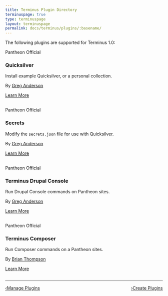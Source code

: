 ```yaml
---
title: Terminus Plugin Directory
terminuspage: true
type: terminuspage
layout: terminuspage
permalink: docs/terminus/plugins/:basename/
---
```

The following plugins are supported for Terminus 1.0:
<div class="row">
  <div style="margin-bottom:30px;" class="col-md-6">
    <div class="topic-info">
      <div class="pantheon-official">
        <p>Pantheon Official</p>
      </div>
      <div class="terminus-plugin">
        <h3>Quicksilver</h3>
        <p class="topic-info__description">Install example Quicksilver, or a personal collection.</p>
        <p class="topic-info__description">By <a href="https://github.com/greg-1-anderson">Greg Anderson</a></p>
        <a href="https://github.com/pantheon-systems/terminus-quicksilver-plugin" class="btn-primary btn">Learn More</a>
      </div>
    </div>
  </div>
  <div style="margin-bottom:30px;" class="col-md-6">
    <div class="topic-info">
      <div class="pantheon-official">
        <p>Pantheon Official</p>
      </div>
      <div class="terminus-plugin">
        <h3>Secrets</h3>
        <p class="topic-info__description">Modify the <code>secrets.json</code> file for use with Quicksilver.</p>
        <p class="topic-info__description">By <a href="https://github.com/greg-1-anderson">Greg Anderson</a></p>
        <a href="https://github.com/pantheon-systems/terminus-secrets-plugin" class="btn-primary btn">Learn More</a>
      </div>
    </div>
  </div>
</div>
<div class="row">
  <div style="margin-bottom:30px;" class="col-md-6">
    <div class="topic-info">
      <div class="pantheon-official">
        <p>Pantheon Official</p>
      </div>
      <div class="terminus-plugin">
        <h3>Terminus Drupal Console</h3>
        <p class="topic-info__description">Run Drupal Console commands on Pantheon sites.</p>
        <p class="topic-info__description">By <a href="https://github.com/greg-1-anderson">Greg Anderson</a></p>
        <a href="https://github.com/pantheon-systems/terminus-drupal-console-plugin" class="btn-primary btn">Learn More</a>
      </div>
    </div>
  </div>
  <div style="margin-bottom:30px;" class="col-md-6">
    <div class="topic-info">
      <div class="pantheon-official">
        <p>Pantheon Official</p>
      </div>
      <div class="terminus-plugin">
        <h3>Terminus Composer</h3>
        <p class="topic-info__description">Run Composer commands on a Pantheon sites.</p>
        <p class="topic-info__description">By <a href="https://github.com/rvtraveller">Brian Thompson</a></p>
        <a href="https://github.com/pantheon-systems/terminus-composer-plugin" class="btn-primary btn">Learn More</a>
      </div>
    </div>
  </div>
</div>
<div class="terminus-pager">
  <hr>
  <a style="float:left;" href="/docs/terminus/plugins"><span class="terminus-pager-lsaquo">&lsaquo;</span>Manage Plugins</a>
  <a style="float:right;" href="/docs/terminus/plugins/create"><span class="terminus-pager-rsaquo">&rsaquo;</span>Create Plugins</a>

</div>
